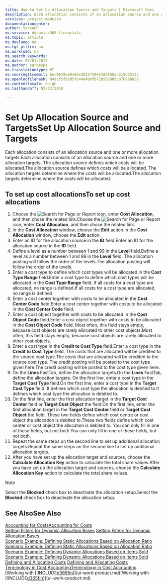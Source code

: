 ```yaml
---
title: How to Set Up Allocation Source and Targets | Microsoft Docs
description: Each allocation consists of an allocation source and one or more allocation targets. The allocation source defines which costs will be allocated. The allocation targets determine where the costs will be allocated.
services: project-madeira
documentationcenter: 
author: SorenGP
ms.service: dynamics365-financials
ms.topic: article
ms.devlang: na
ms.tgt_pltfrm: na
ms.workload: na
ms.search.keywords: 
ms.date: 07/01/2017
ms.author: sgroespe
ms.translationtype: HT
ms.sourcegitcommit: bec0619be0a65e3625759e13d2866ac615d7513c
ms.openlocfilehash: d4dcf5f95d5fc44d4b8fb72b55d905c876989a56
ms.contentlocale: en-gb
ms.lasthandoff: 03/22/2018

---
```

# <a name="set-up-allocation-source-and-targets"></a><span data-ttu-id="66c73-105">Set Up Allocation Source and Targets</span><span class="sxs-lookup"><span data-stu-id="66c73-105">Set Up Allocation Source and Targets</span></span>
<span data-ttu-id="66c73-106">Each allocation consists of an allocation source and one or more allocation targets.</span><span class="sxs-lookup"><span data-stu-id="66c73-106">Each allocation consists of an allocation source and one or more allocation targets.</span></span> <span data-ttu-id="66c73-107">The allocation source defines which costs will be allocated.</span><span class="sxs-lookup"><span data-stu-id="66c73-107">The allocation source defines which costs will be allocated.</span></span> <span data-ttu-id="66c73-108">The allocation targets determine where the costs will be allocated.</span><span class="sxs-lookup"><span data-stu-id="66c73-108">The allocation targets determine where the costs will be allocated.</span></span>  

## <a name="to-set-up-cost-allocations"></a><span data-ttu-id="66c73-109">To set up cost allocations</span><span class="sxs-lookup"><span data-stu-id="66c73-109">To set up cost allocations</span></span>  
1.  <span data-ttu-id="66c73-110">Choose the ![Search for Page or Report](media/ui-search/search_small.png "Search for Page or Report icon") icon, enter **Cost Allocation**, and then chose the related link.</span><span class="sxs-lookup"><span data-stu-id="66c73-110">Choose the ![Search for Page or Report](media/ui-search/search_small.png "Search for Page or Report icon") icon, enter **Cost Allocation**, and then chose the related link.</span></span>  
2.  <span data-ttu-id="66c73-111">In the **Cost Allocation** window, choose the **Edit** action.</span><span class="sxs-lookup"><span data-stu-id="66c73-111">In the **Cost Allocation** window, choose the **Edit** action.</span></span>  
3.  <span data-ttu-id="66c73-112">Enter an ID for the allocation source in the **ID** field.</span><span class="sxs-lookup"><span data-stu-id="66c73-112">Enter an ID for the allocation source in the **ID** field.</span></span>  
4.  <span data-ttu-id="66c73-113">Define a level as a number between 1 and 99 in the **Level** field.</span><span class="sxs-lookup"><span data-stu-id="66c73-113">Define a level as a number between 1 and 99 in the **Level** field.</span></span> <span data-ttu-id="66c73-114">The allocation posting will follow the order of the levels.</span><span class="sxs-lookup"><span data-stu-id="66c73-114">The allocation posting will follow the order of the levels.</span></span>  
5.  <span data-ttu-id="66c73-115">Enter a cost type to define which cost types will be allocated in the **Cost Type Range** field.</span><span class="sxs-lookup"><span data-stu-id="66c73-115">Enter a cost type to define which cost types will be allocated in the **Cost Type Range** field.</span></span> <span data-ttu-id="66c73-116">If all costs for a cost type are allocated, no range is defined.</span><span class="sxs-lookup"><span data-stu-id="66c73-116">If all costs for a cost type are allocated, no range is defined.</span></span>  
6.  <span data-ttu-id="66c73-117">Enter a cost center together with costs to be allocated in the **Cost Center Code** field.</span><span class="sxs-lookup"><span data-stu-id="66c73-117">Enter a cost center together with costs to be allocated in the **Cost Center Code** field.</span></span>  
7.  <span data-ttu-id="66c73-118">Enter a cost object together with costs to be allocated in the **Cost Object Code** field.</span><span class="sxs-lookup"><span data-stu-id="66c73-118">Enter a cost object together with costs to be allocated in the **Cost Object Code** field.</span></span> <span data-ttu-id="66c73-119">Most often, this field stays empty, because cost objects are rarely allocated to other cost objects.</span><span class="sxs-lookup"><span data-stu-id="66c73-119">Most often, this field stays empty, because cost objects are rarely allocated to other cost objects.</span></span>  
8.  <span data-ttu-id="66c73-120">Enter a cost type in the **Credit to Cost Type** field.</span><span class="sxs-lookup"><span data-stu-id="66c73-120">Enter a cost type in the **Credit to Cost Type** field.</span></span> <span data-ttu-id="66c73-121">The costs that are allocated will be credited to the source cost type.</span><span class="sxs-lookup"><span data-stu-id="66c73-121">The costs that are allocated will be credited to the source cost type.</span></span> <span data-ttu-id="66c73-122">The credit posting will be posted to the cost type given here.</span><span class="sxs-lookup"><span data-stu-id="66c73-122">The credit posting will be posted to the cost type given here.</span></span>  
9. <span data-ttu-id="66c73-123">On the **Lines** FastTab, define the allocation targets.</span><span class="sxs-lookup"><span data-stu-id="66c73-123">On the **Lines** FastTab, define the allocation targets.</span></span> <span data-ttu-id="66c73-124">On the first line, enter a cost type in the **Target Cost Type** field.</span><span class="sxs-lookup"><span data-stu-id="66c73-124">On the first line, enter a cost type in the **Target Cost Type** field.</span></span> <span data-ttu-id="66c73-125">It defines which cost type the allocation is debited to.</span><span class="sxs-lookup"><span data-stu-id="66c73-125">It defines which cost type the allocation is debited to.</span></span>  
10. <span data-ttu-id="66c73-126">On the first line, enter the first allocation target in the **Target Cost Center** field or **Target Cost Object** the field.</span><span class="sxs-lookup"><span data-stu-id="66c73-126">On the first line, enter the first allocation target in the **Target Cost Center** field or **Target Cost Object** the field.</span></span> <span data-ttu-id="66c73-127">These two fields define which cost centre or cost object the allocation is debited to.</span><span class="sxs-lookup"><span data-stu-id="66c73-127">These two fields define which cost center or cost object the allocation is debited to.</span></span> <span data-ttu-id="66c73-128">You can only fill in one of these fields, but not both.</span><span class="sxs-lookup"><span data-stu-id="66c73-128">You can only fill in one of these fields, but not both.</span></span>  
11. <span data-ttu-id="66c73-129">Repeat the same steps on the second line to set up additional allocation targets.</span><span class="sxs-lookup"><span data-stu-id="66c73-129">Repeat the same steps on the second line to set up additional allocation targets.</span></span>  
12. <span data-ttu-id="66c73-130">After you have set up the allocation target and sources, choose the **Calculate Allocation Key** action to calculate the total share values.</span><span class="sxs-lookup"><span data-stu-id="66c73-130">After you have set up the allocation target and sources, choose the **Calculate Allocation Key** action to calculate the total share values.</span></span>  

> [!NOTE]  
>  <span data-ttu-id="66c73-131">Select the **Blocked** check box to deactivate the allocation setup.</span><span class="sxs-lookup"><span data-stu-id="66c73-131">Select the **Blocked** check box to deactivate the allocation setup.</span></span>  

## <a name="see-also"></a><span data-ttu-id="66c73-132">See Also</span><span class="sxs-lookup"><span data-stu-id="66c73-132">See Also</span></span>  
[<span data-ttu-id="66c73-133">Accounting for Costs</span><span class="sxs-lookup"><span data-stu-id="66c73-133">Accounting for Costs</span></span>](finance-manage-cost-accounting.md)  
 <span data-ttu-id="66c73-134">[Setting Filters for Dynamic Allocation Bases](finance-setting-filters-for-dynamic-allocation-bases.md) </span><span class="sxs-lookup"><span data-stu-id="66c73-134">[Setting Filters for Dynamic Allocation Bases](finance-setting-filters-for-dynamic-allocation-bases.md) </span></span>  
 <span data-ttu-id="66c73-135">[Scenario Example: Defining Static Allocations Based on Allocation Ratio](finance-scenario-example-defining-static-allocations-based-on-allocation-ratio.md) </span><span class="sxs-lookup"><span data-stu-id="66c73-135">[Scenario Example: Defining Static Allocations Based on Allocation Ratio](finance-scenario-example-defining-static-allocations-based-on-allocation-ratio.md) </span></span>  
 <span data-ttu-id="66c73-136">[Scenario Example: Defining Dynamic Allocations Based on Items Sold](finance-scenario-example-defining-dynamic-allocations-based-on-items-sold.md) </span><span class="sxs-lookup"><span data-stu-id="66c73-136">[Scenario Example: Defining Dynamic Allocations Based on Items Sold](finance-scenario-example-defining-dynamic-allocations-based-on-items-sold.md) </span></span>  
 <span data-ttu-id="66c73-137">[Defining and Allocating Costs](finance-define-and-allocate-costs.md) </span><span class="sxs-lookup"><span data-stu-id="66c73-137">[Defining and Allocating Costs](finance-define-and-allocate-costs.md) </span></span>  
 [<span data-ttu-id="66c73-138">Terminology in Cost Accounting</span><span class="sxs-lookup"><span data-stu-id="66c73-138">Terminology in Cost Accounting</span></span>](finance-terminology-in-cost-accounting.md)  
 <span data-ttu-id="66c73-139">[Working with [!INCLUDE[d365fin](includes/d365fin_md.md)]](ui-work-product.md)</span><span class="sxs-lookup"><span data-stu-id="66c73-139">[Working with [!INCLUDE[d365fin](includes/d365fin_md.md)]](ui-work-product.md)</span></span>


